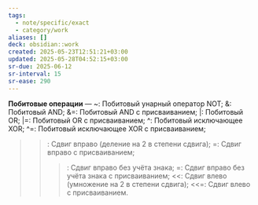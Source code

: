 ```yaml
---
tags:
  - note/specific/exact
  - category/work
aliases: []
deck: obsidian::work
created: 2025-05-23T12:51:21+03:00
updated: 2025-05-28T04:52:15+03:00
sr-due: 2025-06-12
sr-interval: 15
sr-ease: 290
---
```


**Побитовые операции**
—
~: Побитовый унарный оператор NOT;
&: Побитовый AND;
&=: Побитовый AND с присваиванием;
|: Побитовый OR;
|=: Побитовый OR с присваиванием;
^: Побитовый исключающее XOR;
^=: Побитовый исключающее XOR с присваиванием;
> > : Сдвиг вправо (деление на 2 в степени сдвига);
> > =: Сдвиг вправо с присваиванием;
> > > : Сдвиг вправо без учёта знака;
> > > =: Сдвиг вправо без учёта знака с присваиванием;
<<: Сдвиг влево (умножение на 2 в степени сдвига);
<<=: Сдвиг влево с присваиванием.
